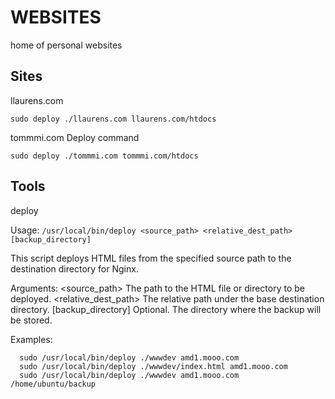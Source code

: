 # WEBSITES
home of personal websites


## Sites
llaurens.com
```
sudo deploy ./llaurens.com llaurens.com/htdocs
```

tommmi.com
Deploy command 
```
sudo deploy ./tommmi.com tommmi.com/htdocs
```

## Tools
deploy

Usage: ```/usr/local/bin/deploy <source_path> <relative_dest_path> [backup_directory]```

This script deploys HTML files from the specified source path
to the destination directory for Nginx.

Arguments:
  <source_path>         The path to the HTML file or directory to be deployed.
  <relative_dest_path>  The relative path under the base destination directory.
  [backup_directory]    Optional. The directory where the backup will be stored.

Examples:
```
  sudo /usr/local/bin/deploy ./wwwdev amd1.mooo.com
  sudo /usr/local/bin/deploy ./wwwdev/index.html amd1.mooo.com
  sudo /usr/local/bin/deploy ./wwwdev amd1.mooo.com /home/ubuntu/backup

```
